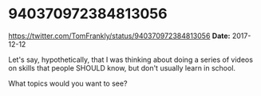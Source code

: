 # 940370972384813056
https://twitter.com/TomFrankly/status/940370972384813056
**Date:** 2017-12-12

Let's say, hypothetically, that I was thinking about doing a series of videos on skills that people SHOULD know, but don't usually learn in school.

What topics would you want to see?
